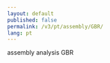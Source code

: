 ```yaml
---
layout: default
published: false
permalink: /v3/pt/assembly/GBR/
lang: pt
---
```


assembly analysis GBR
